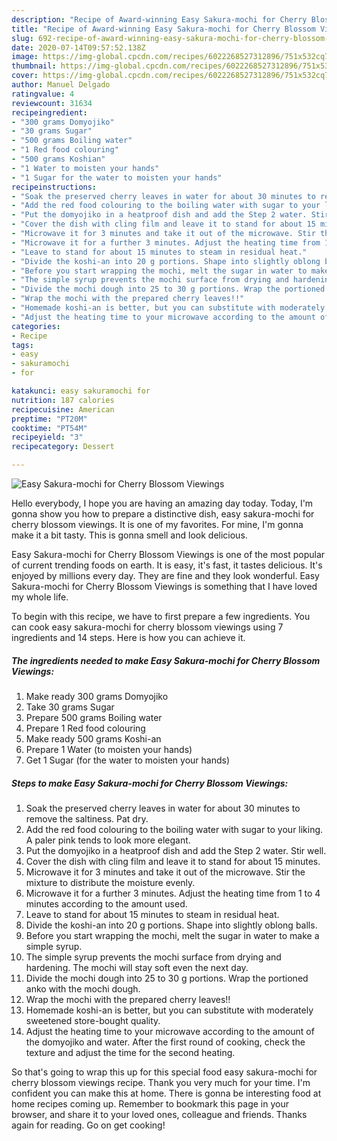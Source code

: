 ```yaml
---
description: "Recipe of Award-winning Easy Sakura-mochi for Cherry Blossom Viewings"
title: "Recipe of Award-winning Easy Sakura-mochi for Cherry Blossom Viewings"
slug: 692-recipe-of-award-winning-easy-sakura-mochi-for-cherry-blossom-viewings
date: 2020-07-14T09:57:52.138Z
image: https://img-global.cpcdn.com/recipes/6022268527312896/751x532cq70/easy-sakura-mochi-for-cherry-blossom-viewings-recipe-main-photo.jpg
thumbnail: https://img-global.cpcdn.com/recipes/6022268527312896/751x532cq70/easy-sakura-mochi-for-cherry-blossom-viewings-recipe-main-photo.jpg
cover: https://img-global.cpcdn.com/recipes/6022268527312896/751x532cq70/easy-sakura-mochi-for-cherry-blossom-viewings-recipe-main-photo.jpg
author: Manuel Delgado
ratingvalue: 4
reviewcount: 31634
recipeingredient:
- "300 grams Domyojiko"
- "30 grams Sugar"
- "500 grams Boiling water"
- "1 Red food colouring"
- "500 grams Koshian"
- "1 Water to moisten your hands"
- "1 Sugar for the water to moisten your hands"
recipeinstructions:
- "Soak the preserved cherry leaves in water for about 30 minutes to remove the saltiness. Pat dry."
- "Add the red food colouring to the boiling water with sugar to your liking. A paler pink tends to look more elegant."
- "Put the domyojiko in a heatproof dish and add the Step 2 water. Stir well."
- "Cover the dish with cling film and leave it to stand for about 15 minutes."
- "Microwave it for 3 minutes and take it out of the microwave. Stir the mixture to distribute the moisture evenly."
- "Microwave it for a further 3 minutes. Adjust the heating time from 1 to 4 minutes according to the amount used."
- "Leave to stand for about 15 minutes to steam in residual heat."
- "Divide the koshi-an into 20 g portions. Shape into slightly oblong balls."
- "Before you start wrapping the mochi, melt the sugar in water to make a simple syrup."
- "The simple syrup prevents the mochi surface from drying and hardening. The mochi will stay soft even the next day."
- "Divide the mochi dough into 25 to 30 g portions. Wrap the portioned anko with the mochi dough."
- "Wrap the mochi with the prepared cherry leaves!!"
- "Homemade koshi-an is better, but you can substitute with moderately sweetened store-bought quality."
- "Adjust the heating time to your microwave according to the amount of the domyojiko and water. After the first round of cooking, check the texture and adjust the time for the second heating."
categories:
- Recipe
tags:
- easy
- sakuramochi
- for

katakunci: easy sakuramochi for 
nutrition: 187 calories
recipecuisine: American
preptime: "PT20M"
cooktime: "PT54M"
recipeyield: "3"
recipecategory: Dessert

---
```



![Easy Sakura-mochi for Cherry Blossom Viewings](https://img-global.cpcdn.com/recipes/6022268527312896/751x532cq70/easy-sakura-mochi-for-cherry-blossom-viewings-recipe-main-photo.jpg)

Hello everybody, I hope you are having an amazing day today. Today, I'm gonna show you how to prepare a distinctive dish, easy sakura-mochi for cherry blossom viewings. It is one of my favorites. For mine, I'm gonna make it a bit tasty. This is gonna smell and look delicious.



Easy Sakura-mochi for Cherry Blossom Viewings is one of the most popular of current trending foods on earth. It is easy, it's fast, it tastes delicious. It's enjoyed by millions every day. They are fine and they look wonderful. Easy Sakura-mochi for Cherry Blossom Viewings is something that I have loved my whole life.


To begin with this recipe, we have to first prepare a few ingredients. You can cook easy sakura-mochi for cherry blossom viewings using 7 ingredients and 14 steps. Here is how you can achieve it.

<!--inarticleads1-->

##### The ingredients needed to make Easy Sakura-mochi for Cherry Blossom Viewings:

1. Make ready 300 grams Domyojiko
1. Take 30 grams Sugar
1. Prepare 500 grams Boiling water
1. Prepare 1 Red food colouring
1. Make ready 500 grams Koshi-an
1. Prepare 1 Water (to moisten your hands)
1. Get 1 Sugar (for the water to moisten your hands)




<!--inarticleads2-->

##### Steps to make Easy Sakura-mochi for Cherry Blossom Viewings:

1. Soak the preserved cherry leaves in water for about 30 minutes to remove the saltiness. Pat dry.
1. Add the red food colouring to the boiling water with sugar to your liking. A paler pink tends to look more elegant.
1. Put the domyojiko in a heatproof dish and add the Step 2 water. Stir well.
1. Cover the dish with cling film and leave it to stand for about 15 minutes.
1. Microwave it for 3 minutes and take it out of the microwave. Stir the mixture to distribute the moisture evenly.
1. Microwave it for a further 3 minutes. Adjust the heating time from 1 to 4 minutes according to the amount used.
1. Leave to stand for about 15 minutes to steam in residual heat.
1. Divide the koshi-an into 20 g portions. Shape into slightly oblong balls.
1. Before you start wrapping the mochi, melt the sugar in water to make a simple syrup.
1. The simple syrup prevents the mochi surface from drying and hardening. The mochi will stay soft even the next day.
1. Divide the mochi dough into 25 to 30 g portions. Wrap the portioned anko with the mochi dough.
1. Wrap the mochi with the prepared cherry leaves!!
1. Homemade koshi-an is better, but you can substitute with moderately sweetened store-bought quality.
1. Adjust the heating time to your microwave according to the amount of the domyojiko and water. After the first round of cooking, check the texture and adjust the time for the second heating.




So that's going to wrap this up for this special food easy sakura-mochi for cherry blossom viewings recipe. Thank you very much for your time. I'm confident you can make this at home. There is gonna be interesting food at home recipes coming up. Remember to bookmark this page in your browser, and share it to your loved ones, colleague and friends. Thanks again for reading. Go on get cooking!
